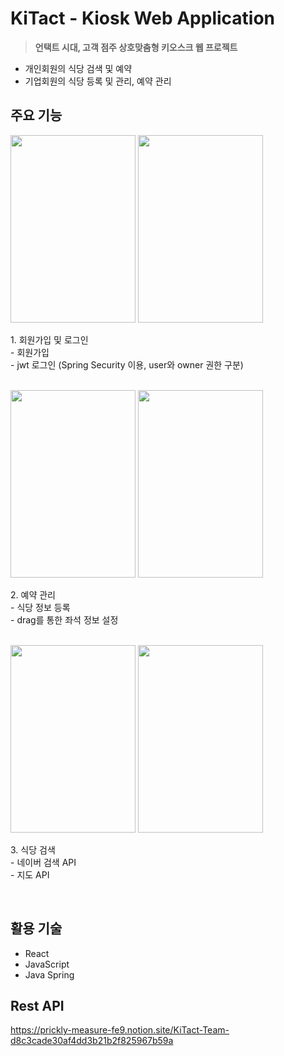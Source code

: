 <h1>KiTact - Kiosk Web Application</h1>

> <b>언택트 시대, 고객 점주 상호맞춤형 키오스크 웹 프로젝트</b>
 
 - 개인회원의 식당 검색 및 예약
 - 기업회원의 식당 등록 및 관리, 예약 관리
 
<div>
<h2>주요 기능</h2>

<img src="https://user-images.githubusercontent.com/62434898/144762713-9eaa7a16-f63b-462e-b7af-d83b628d7503.png" width="200px" height="300px">
<img src="https://user-images.githubusercontent.com/62434898/144762710-3ca9507a-c128-49e8-827c-57a33a299025.png" width="200px" height="300px">
<p>1. 회원가입 및 로그인<br/>
    - 회원가입 <br/>
    - jwt 로그인 (Spring Security 이용, user와 owner 권한 구분)<br/>
 </p>
<br/>

<img src="https://user-images.githubusercontent.com/56110972/131890194-d7535118-c5b5-4629-9d3e-1659d341de0b.PNG" width="200px" height="300px">
<img src="https://user-images.githubusercontent.com/62434898/144762714-7a12159a-eb5e-44df-8bf0-7e0f4cef023a.png" width="200px" height="300px">
<p>2. 예약 관리<br/>
    - 식당 정보 등록<br/>
    - drag를 통한 좌석 정보 설정<br/>
 </p>
<br/>
 
 <img src="https://user-images.githubusercontent.com/62434898/144762715-8effdbcc-d459-49f7-a6b6-11b1dccc3e03.png" width="200px" height="300px">
<img src="https://user-images.githubusercontent.com/62434898/144763157-3ef2fe03-73f7-4a36-8bbe-8fd4678f4857.png" width="200px" height="300px">
<p>3. 식당 검색<br/>
    - 네이버 검색 API<br/>
    - 지도 API<br/>
 </p>
<br/>


## 활용 기술

- React
- JavaScript
- Java Spring

## Rest API

https://prickly-measure-fe9.notion.site/KiTact-Team-d8c3cade30af4dd3b21b2f825967b59a
        

